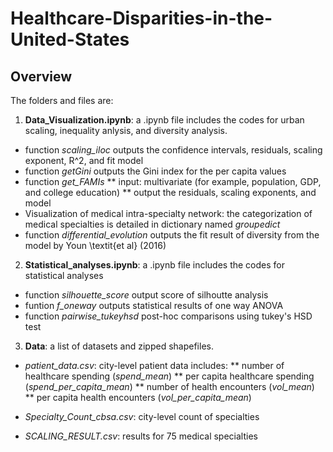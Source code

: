# Healthcare-Disparities-in-the-United-States


## Overview
The folders and files are:

1. **Data_Visualization.ipynb**: a .ipynb file includes the codes for urban scaling, inequality anlysis, and diversity analysis.
- function _scaling_iloc_ outputs the confidence intervals, residuals, scaling exponent, R^2, and fit model
- function _getGini_ outputs the Gini index for the per capita values 
- function _get_FAMIs_ 
** input: multivariate (for example, population, GDP, and college education)
** output the residuals, scaling exponents, and model 
- Visualization of medical intra-specialty network: the categorization of medical specialties is detailed in dictionary named _groupedict_
- function _differential_evolution_ outputs the fit result of diversity from the model by Youn \textit{et al} (2016)


2. **Statistical_analyses.ipynb**: a .ipynb file includes the codes for statistical analyses
- function _silhouette_score_ output score of silhoutte analysis
- funtion _f_oneway_ outputs statistical results of one way ANOVA
- function _pairwise_tukeyhsd_ post-hoc comparisons using tukey's HSD test

3. **Data**: a list of datasets and zipped shapefiles.
- _patient_data.csv_: city-level patient data includes:
** number of healthcare spending (_spend_mean_)
** per capita healthcare spending (_spend_per_capita_mean_)
** number of health encounters
(_vol_mean_)
** per capita health encounters
(_vol_per_capita_mean_)

- _Specialty_Count_cbsa.csv_: city-level count of specialties 
- _SCALING_RESULT.csv_: results for 75 medical specialties

